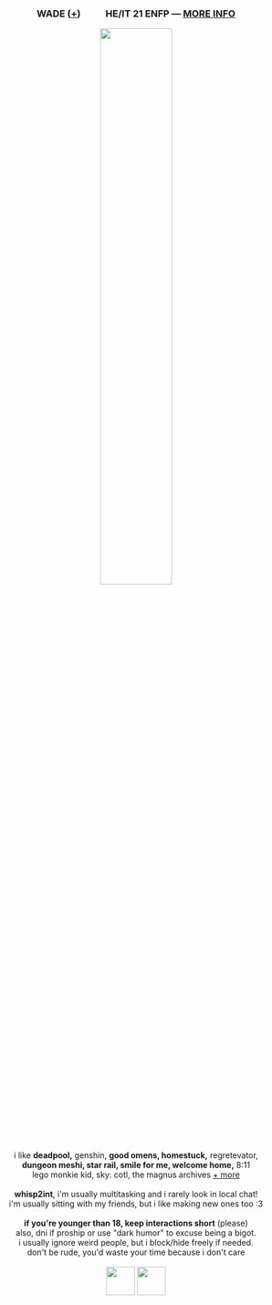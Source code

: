 <h3 p align="center"> WADE (<a href="https://pronouns.cc/@deadpool">+</a>) <img src="https://files.catbox.moe/v2rsu3.png" height="16px"> <img src="https://files.catbox.moe/eezq86.png" height="16px"> HE/IT 21 ENFP ― <a href="https://funny.straw.page/">MORE INFO</a></h3>
<p align="center">
<img src="https://files.catbox.moe/pizb47.png" width="50%">
<br><br>i like <b>deadpool,</b> genshin, <b>good omens, homestuck,</b> regretevator,
<br><b>dungeon meshi, star rail, smile for me, welcome home,</b> 8:11
<br>lego monkie kid, sky: cotl, the magnus archives <a href="https://rentry.co/-spiderman">+ more</a>
<br><br><b>whisp2int</b>, i'm usually multitasking and i rarely look in local chat!
<br>i'm usually sitting with my friends, but i like making new ones too :3 
<br><br><b>if you're younger than 18, keep interactions short</b> (please)
<br>also, dni if proship or use "dark humor" to excuse being a bigot.
<br>i usually ignore weird people, but i block/hide freely if needed.
<br>don't be rude, you'd waste your time because i don't care
<br><br><img src="https://files.catbox.moe/bsgu1s.gif" height="50px"> <img src="https://files.catbox.moe/yvllkf.gif" height="50px">
</p>
